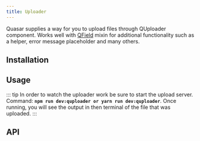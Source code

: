 ```yaml
---
title: Uploader
---
```

Quasar supplies a way for you to upload files through QUploader component. Works well with [QField](/vue-components/field) mixin for additional functionality such as a helper, error message placeholder and many others.

## Installation
<doc-installation components="QUploader" />

## Usage
::: tip
In order to watch the uploader work be sure to start the upload server. Command: **`npm run dev:quploader or yarn run dev:quploader`**. Once running, you will see the output in then terminal of the file that was uploaded.
:::

<doc-example title="Basic" file="QUploader/Basic" />
<doc-example title="Styling Uploader" file="QUploader/Styling" />
<doc-example title="Auto Upload & Batch Uploading" file="QUploader/AutoMultiple" />

## API
<doc-api file="QUploader" />
